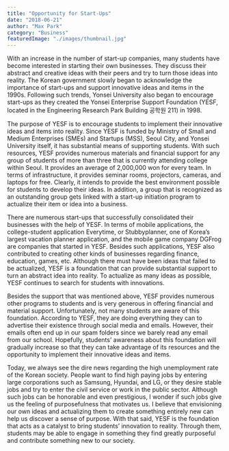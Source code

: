 ```yaml
---
title: "Opportunity for Start-Ups"
date: "2018-06-21"
author: "Max Park"
category: "Business"
featuredImage: "./images/thumbnail.jpg"
---
```


With an increase in the number of start-up companies, many students have become interested in starting their own businesses. They discuss their abstract and creative ideas with their peers and try to turn those ideas into reality. The Korean government slowly began to acknowledge the importance of start-ups and support innovative ideas and items in the 1990s. Following such trends, Yonsei University also began to encourage start-ups as they created the Yonsei Enterprise Support Foundation (YESF, located in the Engineering Research Park Building 공학원 211) in 1998.

The purpose of YESF is to encourage students to implement their innovative ideas and items into reality. Since YESF is funded by Ministry of Small and Medium Enterprises (SMEs) and Startups (MSS), Seoul City, and Yonsei University itself, it has substantial means of supporting students. With such resources, YESF provides numerous materials and financial support for any group of students of more than three that is currently attending college within Seoul. It provides an average of 2,000,000 won for every team. In terms of infrastructure, it provides seminar rooms, projectors, cameras, and laptops for free. Clearly, it intends to provide the best environment possible for students to develop their ideas. In addition, a group that is recognized as an outstanding group gets linked with a start-up initiation program to actualize their item or idea into a business.

There are numerous start-ups that successfully consolidated their businesses with the help of YESF. In terms of mobile applications, the college-student application Everytime, or Stubbyplanner, one of Korea’s largest vacation planner application, and the mobile game company DGFrog are companies that started in YESF. Besides such applications, YESF also contributed to creating other kinds of businesses regarding finance, education, games, etc. Although there must have been ideas that failed to be actualized, YESF is a foundation that can provide substantial support to turn an abstract idea into reality. To actualize as many ideas as possible, YESF continues to search for students with innovations.

Besides the support that was mentioned above, YESF provides numerous other programs to students and is very generous in offering financial and material support. Unfortunately, not many students are aware of this foundation. According to YESF, they are doing everything they can to advertise their existence through social media and emails. However, their emails often end up in our spam folders since we barely read any email from our school. Hopefully, students’ awareness about this foundation will gradually increase so that they can take advantage of its resources and the opportunity to implement their innovative ideas and items.

Today, we always see the dire news regarding the high unemployment rate of the Korean society. People want to find high paying jobs by entering large corporations such as Samsung, Hyundai, and LG, or they desire stable jobs and try to enter the civil service or work in the public sector. Although such jobs can be honorable and even prestigious, I wonder if such jobs give us the feeling of purposefulness that motivates us. I believe that envisioning our own ideas and actualizing them to create something entirely new can help us discover a sense of purpose. With that said, YESF is the foundation that acts as a catalyst to bring students’ innovation to reality. Through them, students may be able to engage in something they find greatly purposeful and contribute something new to our society.
